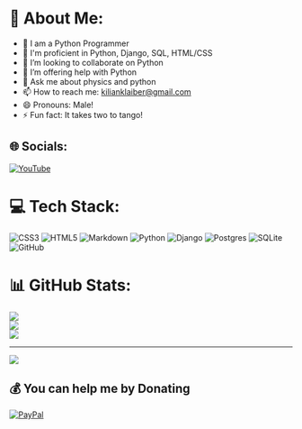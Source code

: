 # 💫 About Me:

- 🔭 I am a Python Programmer
- 🌱 I'm proficient in Python, Django, SQL, HTML/CSS
- 👯 I’m looking to collaborate on Python
- 🤔 I’m offering help with Python
- 💬 Ask me about physics and python
- 📫 How to reach me: kilianklaiber@gmail.com
- 😄 Pronouns: Male!
- ⚡ Fun fact: It takes two to tango!


## 🌐 Socials:
[![YouTube](https://img.shields.io/badge/YouTube-%23FF0000.svg?logo=YouTube&logoColor=white)](https://youtube.com/@http://www.youtube.com/@kilianklaiber6367) 

# 💻 Tech Stack:
![CSS3](https://img.shields.io/badge/css3-%231572B6.svg?style=for-the-badge&logo=css3&logoColor=white) ![HTML5](https://img.shields.io/badge/html5-%23E34F26.svg?style=for-the-badge&logo=html5&logoColor=white) ![Markdown](https://img.shields.io/badge/markdown-%23000000.svg?style=for-the-badge&logo=markdown&logoColor=white) ![Python](https://img.shields.io/badge/python-3670A0?style=for-the-badge&logo=python&logoColor=ffdd54) ![Django](https://img.shields.io/badge/django-%23092E20.svg?style=for-the-badge&logo=django&logoColor=white) ![Postgres](https://img.shields.io/badge/postgres-%23316192.svg?style=for-the-badge&logo=postgresql&logoColor=white) ![SQLite](https://img.shields.io/badge/sqlite-%2307405e.svg?style=for-the-badge&logo=sqlite&logoColor=white) ![GitHub](https://img.shields.io/badge/github-%23121011.svg?style=for-the-badge&logo=github&logoColor=white)
# 📊 GitHub Stats:
![](https://github-readme-stats.vercel.app/api?username=KilianKlaiber&theme=dark&hide_border=false&include_all_commits=false&count_private=false)<br/>
![](https://github-readme-streak-stats.herokuapp.com/?user=KilianKlaiber&theme=dark&hide_border=false)<br/>
![](https://github-readme-stats.vercel.app/api/top-langs/?username=KilianKlaiber&theme=dark&hide_border=false&include_all_commits=false&count_private=false&layout=compact)

---
[![](https://visitcount.itsvg.in/api?id=KilianKlaiber&icon=0&color=0)](https://visitcount.itsvg.in)

  ## 💰 You can help me by Donating
  [![PayPal](https://img.shields.io/badge/PayPal-00457C?style=for-the-badge&logo=paypal&logoColor=white)](https://paypal.me/paypal.me/kilianklaiber) 

  
<!-- Proudly created with GPRM ( https://gprm.itsvg.in ) -->
